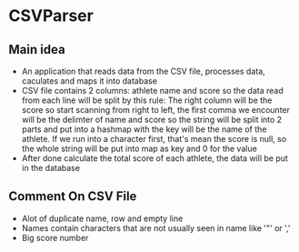 # CSVParser

## Main idea
- An application that reads data from the CSV file, processes data, caculates and maps it into database
- CSV file contains 2 columns: athlete name and score so the data read from each line will be split by this rule: The right column will be the score so start scanning from right to left, the first comma we encounter will be the delimter of name and score so the string will be split into 2 parts and put into a hashmap with the key will be the name of the athlete. If we run into a character first, that's mean the score is null, so the whole string will be put into map as key and 0 for the value
- After done calculate the total score of each athlete, the data will be put in the database

## Comment On CSV File
- Alot of duplicate name, row and empty line
- Names contain characters that are not usually seen in name like '"' or ','
- Big score number
